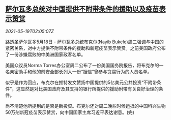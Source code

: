 <!--1621391463000-->
[萨尔瓦多总统对中国提供不附带条件的援助以及疫苗表示赞赏](https://cn.reuters.com/article/el-salvador-china-aid-0518-tues-idCNKCS2D0046)
------

<div><i>2021-05-19T02:05:07Z</i></div><p>路透圣萨尔瓦多5月18日 - 萨尔瓦多总统布克尔(Nayib Bukele)周二强调与中国的紧密关系，对中方提供不附带条件的援助和新冠疫苗表示赞赏。之前美国政府公布了一份涉嫌腐败的中美洲国家政客名单。</p><p>美国众议员Norma Torres办公室周二公布了一份美国国务院报告，将布克尔的一名亲密助手和他的前安全部长列入一份“据信”曾参与贪腐行为的人员名单。</p><p>似乎是作为回应，布克尔在推特发文赞扬中国提供的5亿美元公共投资“不附带条件”，这显然是对比美国政府及其支持的银行所提供的援助附带有关良好治理的条件。</p><p>尚不清楚他所提到的是否是新投资。布克尔还对周二晚些时候运抵的中国科兴生物50万剂新冠疫苗表示赞赏，向中国国家主席习近平表达谢意。(完)</p>
